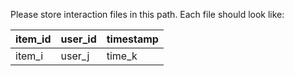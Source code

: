 Please store interaction files in this path. Each file should look like:

| item_id | user_id | timestamp |
|---------|---------|-----------|
| item_i  | user_j  | time_k    |